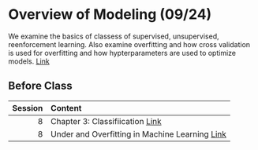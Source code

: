 Overview of Modeling (09/24)
============================

We examine the basics of classess of supervised, unsupervised, reenforcement learning. Also examine overfitting and how cross validation is used for overfitting and how hypterparameters are used to optimize models.  [Link](../../sessions/session8)

## Before Class

|   Session | Content                                                                                                                                                                    |
|----------:|:---------------------------------------------------------------------------------------------------------------------------------------------------------------------------|
|         8 | Chapter 3: Classifiication [Link](https://www.amazon.com/Hands-Machine-Learning-Scikit-Learn-TensorFlow/dp/1492032646/)                                                    |
|         8 | Under and Overfitting in Machine Learning [Link](https://medium.com/greyatom/what-is-underfitting-and-overfitting-in-machine-learning-and-how-to-deal-with-it-6803a989c76) |

